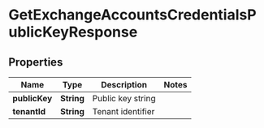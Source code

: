 

# GetExchangeAccountsCredentialsPublicKeyResponse


## Properties

| Name | Type | Description | Notes |
|------------ | ------------- | ------------- | -------------|
|**publicKey** | **String** | Public key string |  |
|**tenantId** | **String** | Tenant identifier |  |



